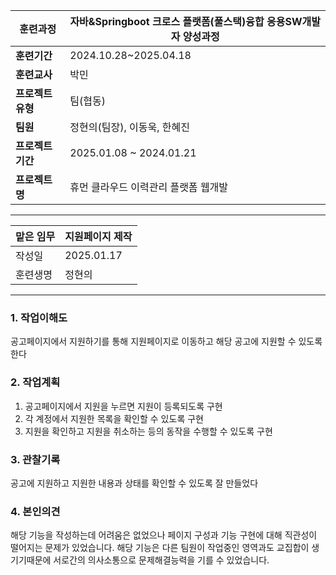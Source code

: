
| **훈련과정**    | 자바&Springboot 크로스 플랫폼(풀스택)융합 응용SW개발자 양성과정 |
| ----------- | ----------------------------------------- |
| **훈련기간**    | 2024.10.28~2025.04.18                     |
| **훈련교사**    | 박민                                        |
| **프로젝트 유형** | 팀(협동)                                     |
| **팀원**      | 정현의(팀장), 이동욱, 한혜진                         |
| **프로젝트 기간** | 2025.01.08 ~ 2024.01.21                   |
| **프로젝트명**   | 휴먼 클라우드 이력관리 플랫폼 웹개발                      |

---

| 맡은 임무 | 지원페이지 제작   |
| ----- | ---------- |
| 작성일   | 2025.01.17 |
| 훈련생명  | 정현의        |

---

### 1. 작업이해도

공고페이지에서 지원하기를 통해 지원페이지로 이동하고 해당 공고에 지원할 수 있도록 한다

### 2. 작업계획

1. 공고페이지에서 지원을 누르면 지원이 등록되도록 구현
2. 각 계정에서 지원한 목록을 확인할 수 있도록 구현
3. 지원을 확인하고 지원을 취소하는 등의 동작을 수행할 수 있도록 구현
### 3. 관찰기록

공고에 지원하고 지원한 내용과 상태를 확인할 수 있도록 잘 만들었다

### 4. 본인의견

해당 기능을 작성하는데 어려움은 없었으나 페이지 구성과 기능 구현에 대해 직관성이 떨어지는 문제가 있었습니다. 해당 기능은 다른 팀원이 작업중인 영역과도 교집합이 생기기때문에 서로간의 의사소통으로 문제해결능력을 기를 수 있었습니다.
